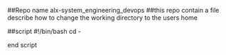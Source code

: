 ##Repo name alx-system_engineering_devops
##this repo contain a file describe how to change the working directory to the users home

##script
#!/bin/bash
cd -

end script